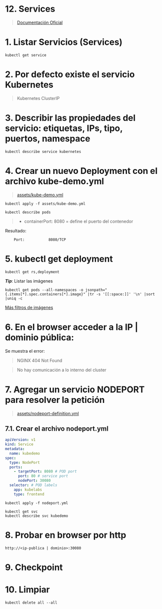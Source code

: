 # 12. Services <!-- omit in TOC -->

> [Documentación Oficial](https://kubernetes.io/docs/concepts/services-networking/service/)

# 1. Listar Servicios (Services)
```vim
kubectl get service
```

# 2. Por defecto existe el servicio Kubernetes
> Kubernetes ClusterIP

# 3. Describir las propiedades del servicio: etiquetas, IPs, tipo, puertos, namespace
```vim
kubectl describe service kubernetes
```
# 4. Crear un nuevo Deployment con el archivo kube-demo.yml
> [assets/kube-demo.yml](./assets/kube-demo.yml)
```vim
kubectl apply -f assets/kube-demo.yml

kubectl describe pods
```

> - containerPort: 8080 = define el puerto del contenedor

Resultado:
```
    Port:           8080/TCP
```

# 5. kubectl get deployment
```vim
kubectl get rs,deployment
```

***Tip***: Listar las imágenes
```vim
kubectl get pods --all-namespaces -o jsonpath="{.items[*].spec.containers[*].image}" |tr -s '[[:space:]]' '\n' |sort |uniq -c
```

[Más filtros de imágenes](https://kubernetes.io/docs/tasks/access-application-cluster/list-all-running-container-images/)
# 6. En el browser acceder a la IP | dominio pública:

Se muestra el error:

> NGINX 404 Not Found

> No hay comunicación a lo interno del cluster

# 7. Agregar un servicio NODEPORT para resolver la petición
> [assets/nodeport-definition.yml](./assets/nodeport-definition.yml)

## 7.1. Crear el archivo nodeport.yml
```yaml
apiVersion: v1
kind: Service
metadata:
  name: kubedemo
spec:
  type: NodePort
  ports:
    - targetPort: 8080 # POD port
      port: 80 # service port
      nodePort: 30080
  selector: # POD labels
    app: kubelabs
    type: frontend
```


```vim
kubectl apply -f nodeport.yml

kubectl get svc
kubectl describe svc kubedemo
```

# 8. Probar en browser por http
```vim
http://<ip-publica | dominio>:30080
```
# 9. Checkpoint
# 10. Limpiar
```k
kubectl delete all --all
```


